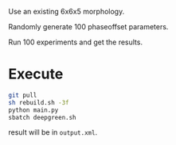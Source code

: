 Use an existing 6x6x5 morphology.

Randomly generate 100 phaseoffset parameters.

Run 100 experiments and get the results.

# Execute

```bash
git pull
sh rebuild.sh -3f
python main.py
sbatch deepgreen.sh
```

result will be in `output.xml`.
